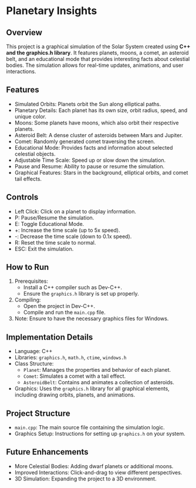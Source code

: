 # Planetary Insights

## Overview
This project is a graphical simulation of the Solar System created using **C++ and the graphics.h library**. It features planets, moons, a comet, an asteroid belt, and an educational mode that provides interesting facts about celestial bodies. The simulation allows for real-time updates, animations, and user interactions.

## Features
- Simulated Orbits: Planets orbit the Sun along elliptical paths.
- Planetary Details: Each planet has its own size, orbit radius, speed, and unique color.
- Moons: Some planets have moons, which also orbit their respective planets.
- Asteroid Belt: A dense cluster of asteroids between Mars and Jupiter.
- Comet: Randomly generated comet traversing the screen.
- Educational Mode: Provides facts and information about selected celestial objects.
- Adjustable Time Scale: Speed up or slow down the simulation.
- Pause and Resume: Ability to pause or resume the simulation.
- Graphical Features: Stars in the background, elliptical orbits, and comet tail effects.

## Controls
- Left Click: Click on a planet to display information.
- P: Pause/Resume the simulation.
- E: Toggle Educational Mode.
- +: Increase the time scale (up to 5x speed).
- -: Decrease the time scale (down to 0.1x speed).
- R: Reset the time scale to normal.
- ESC: Exit the simulation.

## How to Run
1. Prerequisites: 
   - Install a C++ compiler such as Dev-C++.
   - Ensure the `graphics.h` library is set up properly.
2. Compiling:
   - Open the project in Dev-C++.
   - Compile and run the `main.cpp` file.
3. Note: Ensure to have the necessary graphics files for Windows.

## Implementation Details
- Language: C++
- Libraries: `graphics.h`, `math.h`, `ctime`, `windows.h`
- Class Structure:
  - `Planet`: Manages the properties and behavior of each planet.
  - `Comet`: Simulates a comet with a tail effect.
  - `AsteroidBelt`: Contains and animates a collection of asteroids.
- Graphics: Uses the `graphics.h` library for all graphical elements, including drawing orbits, planets, and animations.

## Project Structure
- `main.cpp`: The main source file containing the simulation logic.
- Graphics Setup: Instructions for setting up `graphics.h` on your system.

## Future Enhancements
- More Celestial Bodies: Adding dwarf planets or additional moons.
- Improved Interactions: Click-and-drag to view different perspectives.
- 3D Simulation: Expanding the project to a 3D environment.


